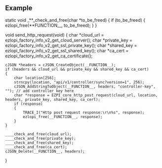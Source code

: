 ## Example

static void \_**\_check_and_free(char \*to_be_freed)
{
if (to_be_freed)
{
ezlopi_free(**FUNCTION\_\_, to_be_freed);
}
}

void send_http_request(void)
{
char *cloud_url = ezlopi_factory_info_v2_get_cloud_server();
char *private_key = ezlopi_factory_info_v2_get_ssl_private_key();
char *shared_key = ezlopi_factory_info_v2_get_ssl_shared_key();
char *ca_cert = ezlopi_factory_info_v2_get_ca_certificate();

    cJSON *headers = cJSON_CreateObject(__FUNCTION__);
    if (headers && cloud_url && private_key && shared_key && ca_cert)
    {
        char location[256];
        strncpy(location, "api/v1/controller/sync?version=1", 256);
        cJSON_AddStringToObject(__FUNCTION__, headers, "controller-key", ""); // add controller key here
        char *response = EZPI_core_http_post_request(cloud_url, location, headers, private_key, shared_key, ca_cert);
        if (response)
        {
            TRACE_I("Http post request response:\r\n%s", response);
            ezlopi_free(__FUNCTION__, response);
        }
    }

    ____check_and_free(cloud_url);
    ____check_and_free(private_key);
    ____check_and_free(shared_key);
    ____check_and_free(ca_cert);
    cJSON_Delete(__FUNCTION__, headers);

}
